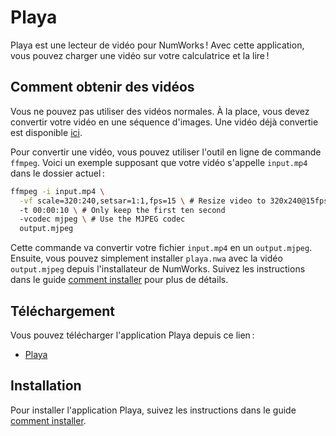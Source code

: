 # Playa

Playa est une lecteur de vidéo pour NumWorks ! Avec cette application, vous
pouvez charger une vidéo sur votre calculatrice et la lire !

## Comment obtenir des vidéos

Vous ne pouvez pas utiliser des vidéos normales. À la place, vous devez
convertir votre vidéo en une séquence d'images. Une vidéo déjà convertie est
disponible [ici](https://yaya-cout.github.io/Nwagyu/assets/video.bin).

Pour convertir une vidéo, vous pouvez utiliser l'outil en ligne de commande
`ffmpeg`. Voici un exemple supposant que votre vidéo s'appelle `input.mp4` dans
le dossier actuel :

```bash
ffmpeg -i input.mp4 \
  -vf scale=320:240,setsar=1:1,fps=15 \ # Resize video to 320x240@15fps
  -t 00:00:10 \ # Only keep the first ten second
  -vcodec mjpeg \ # Use the MJPEG codec
  output.mjpeg
```

Cette commande va convertir votre fichier `input.mp4` en un `output.mjpeg`.
Ensuite, vous pouvez simplement installer `playa.nwa` avec la vidéo
`output.mjpeg` depuis l'installateur de NumWorks. Suivez les instructions dans
le guide [comment installer](../help/how-to-install.md) pour plus de détails.

## Téléchargement

Vous pouvez télécharger l'application Playa depuis ce lien :

- [Playa](https://yaya-cout.github.io/Nwagyu/assets/apps/playa.nwa)

## Installation

Pour installer l'application Playa, suivez les instructions dans le guide
[comment installer](../help/how-to-install.md).
